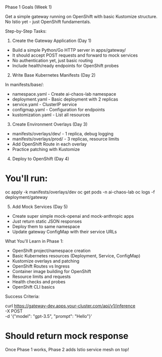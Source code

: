 Phase 1 Goals (Week 1)

  Get a simple gateway running on OpenShift with basic Kustomize structure. No Istio yet - just OpenShift fundamentals.

  Step-by-Step Tasks:

  1. Create the Gateway Application (Day 1)

  - Build a simple Python/Go HTTP server in apps/gateway/
  - It should accept POST requests and forward to mock services
  - No authentication yet, just basic routing
  - Include health/ready endpoints for OpenShift probes

  2. Write Base Kubernetes Manifests (Day 2)

  In manifests/base/:
  - namespace.yaml - Create ai-chaos-lab namespace
  - deployment.yaml - Basic deployment with 2 replicas
  - service.yaml - ClusterIP service
  - configmap.yaml - Configuration for endpoints
  - kustomization.yaml - List all resources

  3. Create Environment Overlays (Day 3)

  - manifests/overlays/dev/ - 1 replica, debug logging
  - manifests/overlays/prod/ - 3 replicas, resource limits
  - Add OpenShift Route in each overlay
  - Practice patching with Kustomize

  4. Deploy to OpenShift (Day 4)

  # You'll run:
  oc apply -k manifests/overlays/dev
  oc get pods -n ai-chaos-lab
  oc logs -f deployment/gateway

  5. Add Mock Services (Day 5)

  - Create super simple mock-openai and mock-anthropic apps
  - Just return static JSON responses
  - Deploy them to same namespace
  - Update gateway ConfigMap with their service URLs

  What You'll Learn in Phase 1:

  - OpenShift project/namespace creation
  - Basic Kubernetes resources (Deployment, Service, ConfigMap)
  - Kustomize overlays and patching
  - OpenShift Routes vs Ingress
  - Container image building for OpenShift
  - Resource limits and requests
  - Health checks and probes
  - OpenShift CLI basics

  Success Criteria:

  curl https://gateway-dev.apps.your-cluster.com/api/v1/inference \
    -X POST \
    -d '{"model": "gpt-3.5", "prompt": "Hello"}'

  # Should return mock response

  Once Phase 1 works, Phase 2 adds Istio service mesh on top!